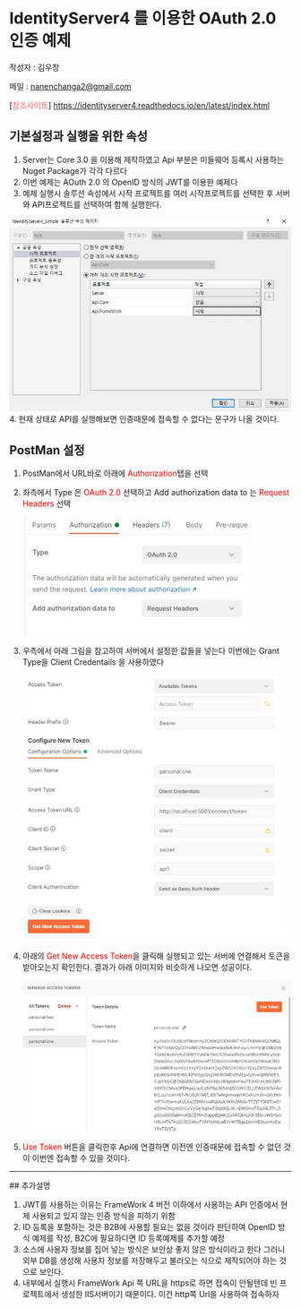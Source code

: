 # IdentityServer4 를 이용한 OAuth 2.0 인증 예제
작성자 : 김우창

메일 : nanenchanga2@gmail.com

[<span style="color:rgb(255, 100, 100)">참조사이트</span>] https://identityserver4.readthedocs.io/en/latest/index.html
## 기본설정과 실행을 위한 속성
1. Server는 Core 3.0 을 이용해 제작하였고 Api 부분은 미들웨어 등록시 사용하는 Nuget Package가 각각 다르다
2. 이번 예제는 AOuth 2.0 의 OpenID 방식의 JWT를 이용한 예제다
3. 예제 실행시 솔루션 속성에서 시작 프로젝트를 여러 시작프로젝트를 선택한 후 서버와 API프로젝트를 선택하여 함께 실행한다.

![StartProject](./image/StartProject.jpg)
4. 현재 상태로 API를 실행해보면 인증때문에 접속할 수 없다는 문구가 나올 것이다.

## PostMan 설정
1. PostMan에서 URL바로 아래에 <span style="color:rgb(255, 0, 0)">Authorization</span>탭을 선택
2. 좌측에서 Type 은 <span style="color:rgb(255, 0, 0)">OAuth 2.0</span> 선택하고 Add authorization data to 는 <span style="color:rgb(255, 0, 0)">Request Headers</span> 선택

    ![PostManStep1](./image/PostManStep1.jpg)
3. 우측에서 아래 그림을 참고하여 서버에서 설정한 값들을 넣는다 이번에는 Grant Type을 Client Credentails 을 사용하였다

    ![PostManStep2](./image/PostManStep2.jpg)
4.  아래의 <span style="color:rgb(255, 0, 0)">Get New Access Token</span>을 클릭해 실행되고 있는 서버에 연결해서 토큰을 받아오는지 확인한다. 결과가 아래 이미지와 비슷하게 나오면 성공이다. 

    ![PostManStep3](./image/PostManStep3.jpg)

5. <span style="color:rgb(255, 0, 0)">Use Token</span> 버튼을 클릭한후 Api에 연결하면 이전엔 인증때문에 접속할 수 없던 것이 이번엔 접속할 수 있을 것이다. 

<hr>
## 추가설명 

1. JWT를 사용하는 이유는 FrameWork 4 버전 이하에서 사용하는 API 인증에서 현제 사용되고 있지 않는 인증 방식을 피하기 위함
2. ID 등록을 포함하는 것은 B2B에 사용할 필요는 없을 것이라 판단하여 OpenID 방식 예제를 작성, B2C에 필요하다면 ID 등록예제를 추가할 예정
3. 소스에 사용자 정보를 집어 넣는 방식은 보안상 좋지 않은 방식이라고 한다 그러니 외부 DB를 생성해 사용자 정보를 저장해두고 불러오는 식으로 제작되어야 하는 것으로 보인다.
4. 내부에서 실행시 FrameWork Api 쪽 URL을 https로 하면 접속이 안될텐데 빈 프로젝트에서 생성한 IIS서버이기 때문이다. 이건 http쪽 Url을 사용하여 접속하자